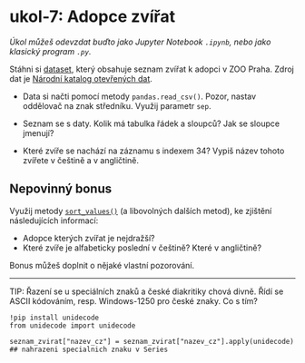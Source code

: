 # ukol-7: Adopce zvířat

_Úkol můžeš odevzdat buďto jako Jupyter Notebook `.ipynb`, nebo jako klasický program `.py`._

Stáhni si [dataset](https://github.com/JankaMarschalkova/python-podzim-pondeli-2023/blob/main/ukoly/adopce-zvirat.csv), který obsahuje seznam zvířat k adopci v ZOO Praha. Zdroj dat je [Národní katalog otevřených dat](https://data.gov.cz/).

* Data si načti pomocí metody `pandas.read_csv()`. Pozor, nastav oddělovač na znak středníku. Využij parametr `sep`.

* Seznam se s daty. Kolik má tabulka řádek a sloupců? Jak se sloupce jmenují?

* Které zvíře se nachází na záznamu s indexem 34? Vypiš název tohoto zvířete v češtině a v angličtině.



## Nepovinný bonus

Využij metody [`sort_values()`](https://pandas.pydata.org/docs/reference/api/pandas.DataFrame.sort_values.html) (a libovolných dalších metod), ke zjištění následujících informací:
* Adopce kterých zvířat je nejdražší?
* Které zvíře je alfabeticky poslední v češtině? Které v angličtině?

Bonus můžeš doplnit o nějaké vlastní pozorování.

---- 
TIP: Řazení se u speciálních znaků a české diakritiky chová divně. Řídí se ASCII kódováním, resp. Windows-1250 pro české znaky. Co s tím?
``` 
!pip install unidecode
from unidecode import unidecode

seznam_zvirat["nazev_cz"] = seznam_zvirat["nazev_cz"].apply(unidecode) ## nahrazeni specialnich znaku v Series
```
